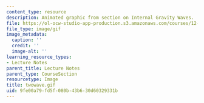 ```yaml
---
content_type: resource
description: Animated graphic from section on Internal Gravity Waves.
file: https://ol-ocw-studio-app-production.s3.amazonaws.com/courses/12-802-wave-motions-in-the-ocean-and-atmosphere-spring-2004/9fe00a79fd5f080b43b630d60329331b_twowave.gif
file_type: image/gif
image_metadata:
  caption: ''
  credit: ''
  image-alt: ''
learning_resource_types:
- Lecture Notes
parent_title: Lecture Notes
parent_type: CourseSection
resourcetype: Image
title: twowave.gif
uid: 9fe00a79-fd5f-080b-43b6-30d60329331b
---
```


